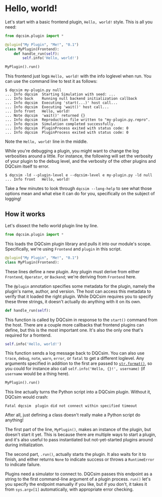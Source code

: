 # Hello, world!

Let's start with a basic frontend plugin, `Hello, world!` style. This is all
you need:

```python
from dqcsim.plugin import *

@plugin("My Plugin", "Me!", "0.1")
class MyPlugin(Frontend):
    def handle_run(self):
        self.info('Hello, world!')

MyPlugin().run()
```

This frontend just logs `Hello, world!` with the info loglevel when run. You
can use the command line to test it as follows:

```shell
$ dqcsim my-plugin.py null
... Info dqcsim  Starting Simulation with seed: ...
... Info back    Running null backend initialization callback
... Info dqcsim  Executing 'start(...)' host call...
... Info dqcsim  Executing 'wait()' host call...
... Info front   Hello, world!
... Note dqcsim  'wait()' returned {}
... Info dqcsim  Reproduction file written to "my-plugin.py.repro".
... Info dqcsim  Simulation completed successfully.
... Info dqcsim  PluginProcess exited with status code: 0
... Info dqcsim  PluginProcess exited with status code: 0
```

Note the `Hello, world!` line in the middle.

While you're debugging a plugin, you might want to change the log verbosities
around a little. For instance, the following will set the verbosity of your
plugin to the debug level, and the verbosity of the other plugins and DQCsim
itself to error.

```shell
$ dqcsim -ld --plugin-level e --dqcsim-level e my-plugin.py -ld null
... Info front   Hello, world!
```

Take a few minutes to look through `dqcsim --long-help` to see what those
options mean and what else it can do for you, specifically on the subject of
logging!

## How it works

Let's dissect the hello world plugin line by line.

```python
from dqcsim.plugin import *
```

This loads the DQCsim plugin library and pulls it into our module's scope.
Specifically, we're using `Frontend` and `plugin` in this script.

```python
@plugin("My Plugin", "Me!", "0.1")
class MyPlugin(Frontend):
```

These lines define a new plugin. Any plugin must derive from either `Frontend`,
`Operator`, or `Backend`; we're deriving from `Frontend` here.

The `@plugin` annotation specifies some metadata for the plugin, namely the
plugin's name, author, and version. The host can access this metadata to verify
that it loaded the right plugin. While DQCsim requires you to specify these
three strings, it doesn't actually do anything with it on its own.


```python
def handle_run(self):
```

This function is called by DQCsim in response to the `start()` command from the
host. There are a couple more callbacks that frontend plugins can define, but
this is the most important one. It's also the only one that's required for a
frontend.

```python
self.info('Hello, world!')
```

This function sends a log message back to DQCsim. You can also use `trace`,
`debug`, `note`, `warn`, `error`, or `fatal` to get a different loglevel. Any
arguments specified in addition to the first are passed to
[`str.format()`](https://docs.python.org/3.6/library/stdtypes.html#str.format),
so you could for instance also call `self.info('Hello, {}!', username)` (if
`username` would be a thing here).

```python
MyPlugin().run()
```

This line actually turns the Python script into a DQCsim plugin. Without it,
DQCsim would crash:

```plaintext
Fatal dqcsim  plugin did not connect within specified timeout
```

After all, just defining a class doesn't really make a Python script do
anything!

The first part of the line, `MyPlugin()`, makes an instance of the plugin, but
doesn't start it yet. This is because there are multiple ways to start a
plugin, and it's also useful to pass instantiated but not-yet-started plugins
around during initialization.

The second part, `.run()`, actually starts the plugin. It also waits for it to
finish, and either returns `None` to indicate success or throws a
`RuntimeError` to indicate failure.

Plugins need a simulator to connect to. DQCsim passes this endpoint as a string
to the first command-line argument of a plugin process. `run()` let's you
specify the endpoint manually if you like, but if you don't, it takes it from
`sys.argv[1]` automatically, with appropriate error checking.
